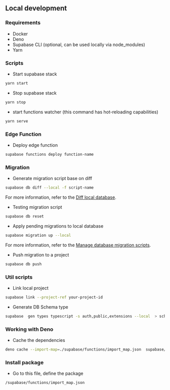 ## Local development

### Requirements

- Docker
- Deno
- Supabase CLI (optional, can be used locally via node_modules)
- Yarn

### Scripts

- Start supabase stack

```bash
yarn start
```

- Stop supabase stack

```bash
yarn stop
```

- start functions watcher (this command has hot-reloading capabilities)

```bash
yarn serve
```

### Edge Function

- Deploy edge function

```bash
supabase functions deploy function-name
```

### Migration

- Generate migration script base on diff

```bash
supabase db diff --local -f script-name
```

For more information, refer to the [Diff local database](https://supabase.com/docs/reference/cli/supabase-db-diff).

- Testing migration script

```bash
supabase db reset
```

- Apply pending migrations to local database

```bash
supabase migration up --local
```

For more information, refer to the [Manage database migration scripts](https://supabase.com/docs/reference/cli/supabase-migration).

- Push migration to a project

```bash
supabase db push
```

### Util scripts

- Link local project

```bash
supabase link --project-ref your-project-id
```

- Generate DB Schema type

```bash
supabase  gen types typescript -s auth,public,extensions --local  > schema.generated.ts
```

### Working with Deno

- Cache the dependencies

```bash
deno cache --import-map=./supabase/functions/import_map.json  supabase/functions/**/*.ts
```

### Install package

- Go to this file, define the package

```bash
/supabase/functions/import_map.json
```
